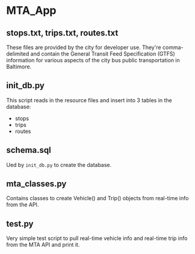 # MTA_App

## stops.txt, trips.txt, routes.txt
These files are provided by the city for developer use. They're comma-delimited and contain the General Transit Feed Specification (GTFS) information for various aspects of the city bus public transportation in Baltimore.

## init_db.py
This script reads in the resource files and insert into 3 tables in the database:
+ stops
+ trips
+ routes

## schema.sql
Ued by `init_db.py` to create the database.

## mta_classes.py
Contains classes to create Vehicle() and Trip() objects from real-time info from the API.

## test.py
Very simple test script to pull real-time vehicle info and real-time trip info from the MTA API and print it.
